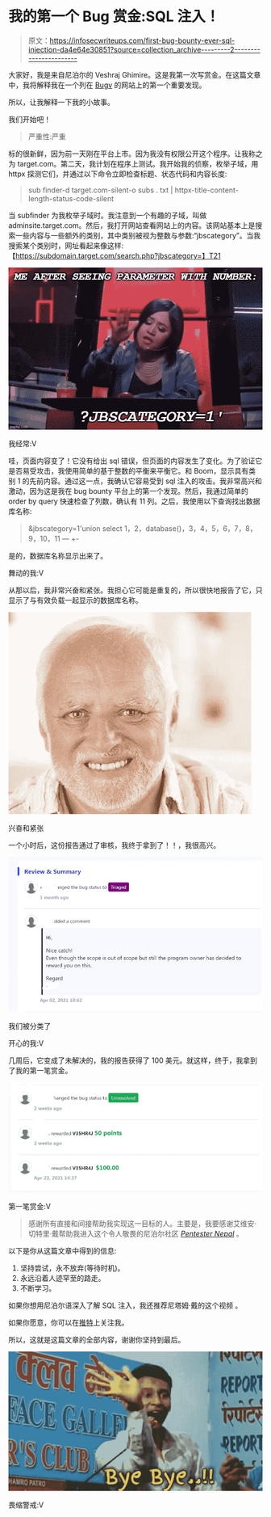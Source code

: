 # 我的第一个 Bug 赏金:SQL 注入！

> 原文：<https://infosecwriteups.com/first-bug-bounty-ever-sql-injection-da4e64e30851?source=collection_archive---------2----------------------->

大家好，我是来自尼泊尔的 Veshraj Ghimire。这是我第一次写赏金。在这篇文章中，我将解释我在一个列在 [Bugv](http://bugv.io) 的网站上的第一个重要发现。

所以，让我解释一下我的小故事。

我们开始吧！

> 严重性:严重

标的很新鲜，因为前一天刚在平台上市。因为我没有权限公开这个程序。让我称之为 target.com。第二天，我计划在程序上测试。我开始我的侦察，枚举子域，用 httpx 探测它们，并通过以下命令立即检查标题、状态代码和内容长度:

> sub finder-d target.com-silent-o subs . txt | httpx-title-content-length-status-code-silent

当 subfinder 为我枚举子域时。我注意到一个有趣的子域，叫做 adminsite.target.com。然后，我打开网站查看网站上的内容。该网站基本上是搜索一些内容与一些额外的类别，其中类别被视为整数与参数:“jbscategory”。当我搜索某个类别时，网址看起来像这样:【https://subdomain.target.com/search.php?jbscategory=】T21

![](img/6fa66ac90b0388db907ad2e19d2abaa7.png)

我经常:V

哇，页面内容变了！它没有给出 sql 错误，但页面的内容发生了变化。为了验证它是否易受攻击，我使用简单的基于整数的平衡来平衡它。和 Boom，显示具有类别 1 的先前内容。通过这一点，我确认它容易受到 sql 注入的攻击。我非常高兴和激动，因为这是我在 bug bounty 平台上的第一个发现。然后，我通过简单的 order by query 快速检查了列数，确认有 11 列。之后，我使用以下查询找出数据库名称:

> &jbscategory=1'union select 1，2，database()，3，4，5，6，7，8，9，10，11 — +-

是的，数据库名称显示出来了。

舞动的我:V

从那以后，我非常兴奋和紧张。我担心它可能是重复的，所以很快地报告了它，只显示了与有效负载一起显示的数据库名称。

![](img/7ffc56de66bc1572c5a3faab0d7b4534.png)

兴奋和紧张

一个小时后，这份报告通过了审核，我终于拿到了！！，我很高兴。

![](img/31b1d271c8df9a0867fa578d4c496e0c.png)

我们被分类了

开心的我:V

几周后，它变成了未解决的，我的报告获得了 100 美元。就这样，终于，我拿到了我的第一笔赏金。

![](img/a67138d48cc25852ba057f2ede129e62.png)

第一笔赏金:V

> 感谢所有直接和间接帮助我实现这一目标的人。主要是，我要感谢艾维安·切特里·戴帮助我进入这个令人敬畏的尼泊尔社区 [*Pentester Nepal*](https://www.facebook.com/groups/pentesternepal/) 。

以下是你从这篇文章中得到的信息:

1.  坚持尝试，永不放弃(等待时机)。
2.  永远沿着人迹罕至的路走。
3.  不断学习。

如果你想用尼泊尔语深入了解 SQL 注入，我还推荐尼塔姆·戴的这个视频 。

如果你愿意，你可以在[推特](https://twitter.com/GhimireVeshraj)上关注我。

所以，这就是这篇文章的全部内容，谢谢你坚持到最后。

![](img/d70d0bfd6564873b94323924fa193933.png)

畏缩警戒:V